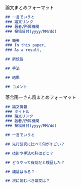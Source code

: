 論文まとめフォーマット

```md
## 一言でいうと
### 論文リンク
### 著者/所属機関
### 投稿日付(yyyy/MM/dd)

## 概要
### In this paper,
### As a result,

## 新規性

## 手法

## 結果

## コメント
```

落合陽一さん風まとめフォーマット
```md
## 論文情報
### タイトル
### 論文リンク
### 著者/所属機関
### 投稿日付(yyyy/MM/dd)

## 一言でいうと

## 先行研究に比べて何がすごい？

## 技術や手法の肝はどこ？

## どうやって有効だと検証した？

## 議論はある？

## 次に読むべき論文は？
```

